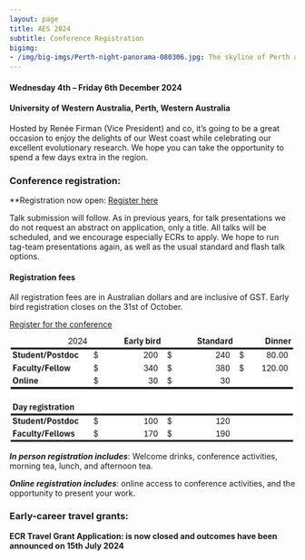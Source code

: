 ```yaml
---
layout: page
title: AES 2024
subtitle: Conference Registration
bigimg:
- /img/big-imgs/Perth-night-panorama-080306.jpg: The skyline of Perth at night (Nachoman-au, 2006)
---
```


#### Wednesday 4th – Friday 6th December 2024

#### University of Western Australia, Perth, Western Australia

Hosted by Renée Firman (Vice President) and co, it’s going to be a great occasion to enjoy the delights of our West coast while celebrating our excellent evolutionary research. We hope you can take the opportunity to spend a few days extra in the region.  

<!-- **Registration opens**: 19 July 2024 -->

<!-- **Early bird registration date closes**: 31st October 2024 -->

<!-- **Dinner tickets will not be available after**: 31st October 2024 -->
<!-- (Dinner tickets are on a first come first served basis) -->

<!-- **Final registration date closes**: 2nd December 2024 -->

### Conference registration:

**Registration now open: [Register here](https://aes.corsizio.com/event/6696f536e5982b343eafeb08)

Talk submission will follow. As in previous years, for talk presentations we do not request an abstract on application, only a title. All talks will be scheduled, and we encourage especially ECRs to apply. We hope to run tag-team presentations again, as well as the usual standard and flash talk options.  

#### Registration fees 

All registration fees are in Australian dollars and are inclusive of GST. Early bird registration closes on the 31st of October.

[Register for the conference](https://aes.corsizio.com/event/6696f536e5982b343eafeb08)

![](/img/aes2024/2024_prices.png)

**_In person registration includes_**: Welcome drinks, conference activities, morning tea, lunch, and afternoon tea.  

**_Online registration includes_**: online access to conference activities, and the opportunity to present your work.  

<!-- #### Conference Dinner AES 2023

**Places limited to 120 people, so register early!**

We are organising an outdoor, end of conference gathering where we can relax a little and celebrate a week of listening to awesome science with awesome people.  

**Location**: [Peter Rabbit](https://www.peterabbit.com.au/) (15 minute walk from conference venue at the corner of Hindley & Liverpool St, Adelaide 5000).  

**Time**: 7 – 11pm, Friday 15th December

**Cost**: $60 (student/postdoc) or $95 (faculty/fellow) paid when you register  

**Inclusions**: Canapés, Bar and drinks, music and dancing   -->
<!-- 
#### Presentations

When you register, please indicate whether you would like to present. These will be your options:  

- No talk, I am happy just listening to some really amazing talks  

- Flash talk (3 mins), I’ve got some super neat stuff to tell you and it won’t take me that long  

- Standard talk (10 mins + 3 mins for question), my research is so cool, you won’t be able to shut me up  

- Tag-team talk\* (45 mins including questions), not only am I awesome, my whole team is awesome and we all really want to tell you about what we’re doing  

\*Tag-team talks are talks given by several members of the same research group (4 - 5), talking about related research topics that can be told as a whole story.

#### Accomodation 

See this [page](/accommodation/) for details.

#### Equity and Inclusion

We are really keen to create an open and friendly atmosphere where everyone feels welcome. We understand that conferences are not equally accessible to everyone, and we are aiming to be as inclusive as possible.

With this in mind,

-	We are looking into options of making a **parent/child friendly** conference, if you would like to bring your children, please indicate this when you register.

-	We will be providing **travel grants** to those in need. If you would like to be considered for one of these travel grants please indicate this when you register. 

-	We will have **online options available** for those who cannot attend in person. 

If you feel that there is anything else we can do that would make you feel more comfortable attending AES2023, please get in touch, we are very open to suggestions.

Any questions please send us an email: ausevolutionsociety@gmail.com   -->

### Early-career travel grants:

**ECR Travel Grant Application: is now closed and outcomes have been announced on 15th July 2024**
<!-- **ECR Travel Grant Application: is now closed (https://docs.google.com/forms/d/e/1FAIpQLSc1LSWLEWcr07CQNUcUjWHq5glFQgpYwQcFzWSSM0hpNd4Guw/viewform)** -->

<!-- Eligibility:
* Must be a student or postdoc/early career researcher   -->
<!-- Funds will be allocated on a needs basis by the committee, to assist as many applicants as possible. Please indicate where you will be travelling from, and the approximate out-of-pocket expense anticipated. Applications close on June 24th 2024. Outcomes to have been announced  -->